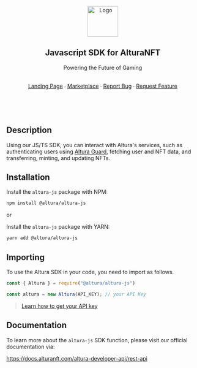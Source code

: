 <div id="top"></div>

<!-- PROJECT LOGO -->
<br />
<div align="center">
  <a href="https://alturanft.com">
    <img src="https://www.alturanft.com/logo-svg.svg" alt="Logo" width="80" height="80">
  </a>

  <h2 align="center">Javascript SDK for AlturaNFT</h2>

  <p align="center">
    <p>Powering the Future of Gaming</p>
    <br />
    <a href="https://alturanft.com/">Landing Page</a>
    ·
    <a href="https://app.alturanft.com/">Marketplace</a>
    ·
    <a href="https://github.com/alturanft/JS-SDK/issues">Report Bug</a>
    ·
    <a href="https://github.com/alturanft/JS-SDK/issues">Request Feature</a>
  </p>
</div>
<br />
<br />
<br />

## **Description**
Using our JS/TS SDK, you can interact with Altura's services, such as authenticating users using [Altura Guard](https://docs.alturanft.com/altura-developer-api/getting-started/altura-guard), fetching user and NFT data, and transferring, minting, and updating NFTs.

## **Installation**
Install the `altura-js` package with NPM:
```sh
npm install @altura/altura-js
```

or

Install the `altura-js` package with YARN:
```sh
yarn add @altura/altura-js
```

## **Importing**
To use the Altura SDK in your code, you need to import as follows.
```javascript
const { Altura } = require("@altura/altura-js")

const altura = new Altura(API_KEY); // your API Key
```
> [Learn how to get your API key](https://docs.alturanft.com/altura-developer-api/rest-api)

## **Documentation**
To learn more about the `altura-js` SDK function, please visit our official documentation via: 

https://docs.alturanft.com/altura-developer-api/rest-api
